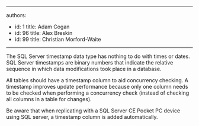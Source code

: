 

---
authors:
  - id: 1
    title: Adam Cogan
  - id: 96
    title: Alex Breskin
  - id: 99
    title: Christian Morford-Waite
---




<span class='intro'> <p class="ssw15-rteElement-P">The SQL Server timestamp data type has nothing to do with times or dates. SQL Server timestamps are binary numbers that indicate the relative sequence in which data modifications took place in a database.​<br></p> </span>

<p class="ssw15-rteElement-P">​​All tables should have a timestamp column to aid concurrency checking. A timestamp improves update performance because only one column needs to be checked when performing a concurrency check (instead of checking all columns in a table for changes).</p><p class="ssw15-rteElement-P">Be aware that when replicating with a SQL Server CE Pocket PC device using SQL server, a timestamp column is added automatically.​​​​<br></p>


